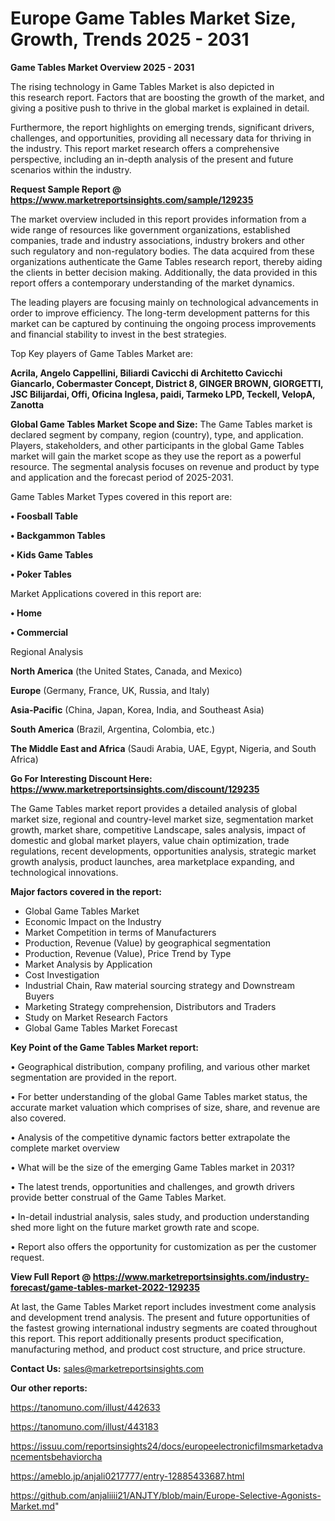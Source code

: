  # Europe Game Tables Market Size, Growth, Trends 2025 - 2031

<Strong> Game Tables Market Overview 2025 - 2031</strong>

The rising technology in Game Tables Market is also depicted in this research report. Factors that are boosting the growth of the market, and giving a positive push to thrive in the global market is explained in detail.

Furthermore, the report highlights on emerging trends, significant drivers, challenges, and opportunities, providing all necessary data for thriving in the industry. This report market research offers a comprehensive perspective, including an in-depth analysis of the present and future scenarios within the industry.

<strong>Request Sample Report @ <a href=https://www.marketreportsinsights.com/sample/129235>https://www.marketreportsinsights.com/sample/129235</a></strong>

The market overview included in this report provides information from a wide range of resources like government organizations, established companies, trade and industry associations, industry brokers and other such regulatory and non-regulatory bodies. The data acquired from these organizations authenticate the Game Tables research report, thereby aiding the clients in better decision making. Additionally, the data provided in this report offers a contemporary understanding of the market dynamics.

The leading players are focusing mainly on technological advancements in order to improve efficiency. The long-term development patterns for this market can be captured by continuing the ongoing process improvements and financial stability to invest in the best strategies.

Top Key players of Game Tables Market are:

<strong>Acrila, Angelo Cappellini, Biliardi Cavicchi di Architetto Cavicchi Giancarlo, Cobermaster Concept, District 8, GINGER BROWN, GIORGETTI, JSC Bilijardai, Offi, Oficina Inglesa, paidi, Tarmeko LPD, Teckell, VelopA, Zanotta</strong>

<strong><b>Global Game Tables Market Scope and Size:</b></strong>
The Game Tables market is declared segment by company, region (country), type, and application. Players, stakeholders, and other participants in the global Game Tables market will gain the market scope as they use the report as a powerful resource. The segmental analysis focuses on revenue and product by type and application and the forecast period of 2025-2031.

Game Tables Market Types covered in this report are:

<strong>• Foosball Table

• Backgammon Tables

• Kids Game Tables

• Poker Tables</strong>

Market Applications covered in this report are:

<strong>• Home

• Commercial</strong> 

Regional Analysis

<strong>North America</strong> (the United States, Canada, and Mexico)

<strong>Europe</strong> (Germany, France, UK, Russia, and Italy)

<strong>Asia-Pacific</strong> (China, Japan, Korea, India, and Southeast Asia)

<strong>South America</strong> (Brazil, Argentina, Colombia, etc.)

<strong>The Middle East and Africa</strong> (Saudi Arabia, UAE, Egypt, Nigeria, and South Africa)

<strong>Go For Interesting Discount Here: <a href=https://www.marketreportsinsights.com/discount/129235>https://www.marketreportsinsights.com/discount/129235</a></strong>

The Game Tables market report provides a detailed analysis of global market size, regional and country-level market size, segmentation market growth, market share, competitive Landscape, sales analysis, impact of domestic and global market players, value chain optimization, trade regulations, recent developments, opportunities analysis, strategic market growth analysis, product launches, area marketplace expanding, and technological innovations.

<strong><b>Major factors covered in the report:</b></strong>
<ul>
  <li>Global Game Tables Market </li>
  <li>Economic Impact on the Industry</li>
  <li>Market Competition in terms of Manufacturers</li>
  <li>Production, Revenue (Value) by geographical segmentation</li>
  <li>Production, Revenue (Value), Price Trend by Type</li>
  <li>Market Analysis by Application</li>
  <li>Cost Investigation</li>
  <li>Industrial Chain, Raw material sourcing strategy and Downstream Buyers</li>
  <li>Marketing Strategy comprehension, Distributors and Traders</li>
  <li>Study on Market Research Factors</li>
  <li>Global Game Tables Market Forecast</li>
</ul>

<strong><b>Key Point of the Game Tables Market report:</b></strong>

• Geographical distribution, company profiling, and various other market segmentation are provided in the report.

• For better understanding of the global Game Tables market status, the accurate market valuation which comprises of size, share, and revenue are also covered.

• Analysis of the competitive dynamic factors better extrapolate the complete market overview

• What will be the size of the emerging Game Tables market in 2031?

• The latest trends, opportunities and challenges, and growth drivers provide better construal of the Game Tables Market.

• In-detail industrial analysis, sales study, and production understanding shed more light on the future market growth rate and scope.

• Report also offers the opportunity for customization as per the customer request.

<strong><b>View Full Report @ <a href=https://www.marketreportsinsights.com/industry-forecast/game-tables-market-2022-129235>https://www.marketreportsinsights.com/industry-forecast/game-tables-market-2022-129235</a></b></strong>


At last, the Game Tables Market report includes investment come analysis and development trend analysis. The present and future opportunities of the fastest growing international industry segments are coated throughout this report. This report additionally presents product specification, manufacturing method, and product cost structure, and price structure.

<strong>Contact Us:</strong>
sales@marketreportsinsights.com

<strong>Our other reports:</strong>

<a href=https://tanomuno.com/illust/442633>https://tanomuno.com/illust/442633</a>

<a href=https://tanomuno.com/illust/443183>https://tanomuno.com/illust/443183</a>

<a href=https://issuu.com/reportsinsights24/docs/europeelectronicfilmsmarketadvancementsbehaviorcha>https://issuu.com/reportsinsights24/docs/europeelectronicfilmsmarketadvancementsbehaviorcha</a>

<a href=https://ameblo.jp/anjali0217777/entry-12885433687.html>https://ameblo.jp/anjali0217777/entry-12885433687.html</a>

<a href=https://github.com/anjaliiii21/ANJTY/blob/main/Europe-Selective-Agonists-Market.md>https://github.com/anjaliiii21/ANJTY/blob/main/Europe-Selective-Agonists-Market.md</a>"
